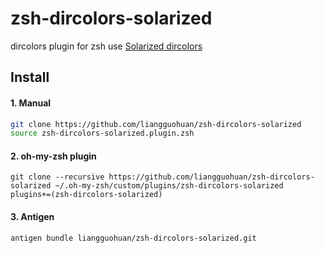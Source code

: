 # zsh-dircolors-solarized
dircolors plugin for zsh use [Solarized dircolors](https://github.com/seebi/dircolors-solarized) 

## Install
#### 1. Manual
```sh
git clone https://github.com/liangguohuan/zsh-dircolors-solarized  
source zsh-dircolors-solarized.plugin.zsh
```

#### 2. oh-my-zsh plugin
```
git clone --recursive https://github.com/liangguohuan/zsh-dircolors-solarized ~/.oh-my-zsh/custom/plugins/zsh-dircolors-solarized  
plugins+=(zsh-dircolors-solarized)
```

#### 3. Antigen
```
antigen bundle liangguohuan/zsh-dircolors-solarized.git
```

